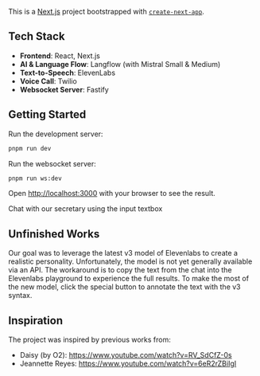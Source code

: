 This is a [Next.js](https://nextjs.org) project bootstrapped with [`create-next-app`](https://nextjs.org/docs/app/api-reference/cli/create-next-app).

## Tech Stack
- **Frontend**: React, Next.js
- **AI & Language Flow**: Langflow (with Mistral Small & Medium)
- **Text-to-Speech**: ElevenLabs
- **Voice Call**: Twilio
- **Websocket Server**: Fastify

## Getting Started

Run the development server:

```bash
pnpm run dev
```

Run the websocket server:

```bash
pnpm run ws:dev
```

Open [http://localhost:3000](http://localhost:3000) with your browser to see the result.

Chat with our secretary using the input textbox

## Unfinished Works

Our goal was to leverage the latest v3 model of Elevenlabs to create a realistic
personality. Unfortunately, the model is not yet generally available via an API.
The workaround is to copy the text from the chat into the Elevenlabs playground
to experience the full results. To make the most of the new model, click the
special button to annotate the text with the v3 syntax.

## Inspiration

The project was inspired by previous works from:

- Daisy (by O2): https://www.youtube.com/watch?v=RV_SdCfZ-0s
- Jeannette Reyes: https://www.youtube.com/watch?v=6eR2rZBiIgI
